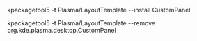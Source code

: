kpackagetool5 -t Plasma/LayoutTemplate --install CustomPanel

kpackagetool5 -t Plasma/LayoutTemplate --remove org.kde.plasma.desktop.CustomPanel
